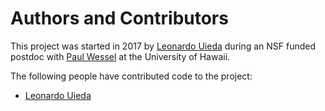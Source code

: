 # Authors and Contributors

This project was started in 2017 by [Leonardo Uieda](http://www.leouieda.com)
during an NSF funded postdoc with
[Paul Wessel](http://www.soest.hawaii.edu/wessel)
at the University of Hawaii.

The following people have contributed code to the project:

* [Leonardo Uieda](http://www.leouieda.com/)
